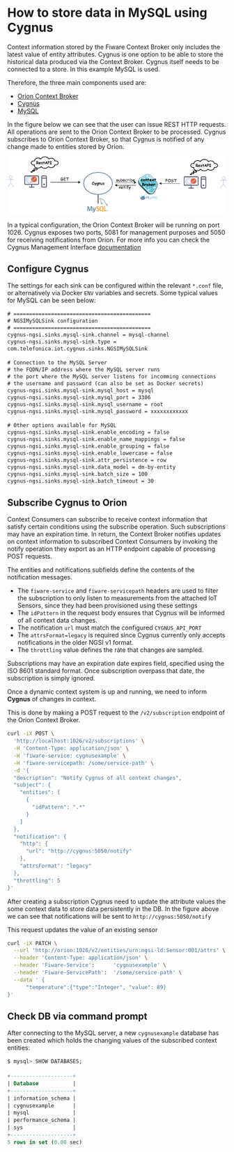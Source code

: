 # How to store data in MySQL using Cygnus

Context information stored by the Fiware Context Broker only includes the latest
value of entity attributes. Cygnus is one option to be able to store the
historical data produced via the Context Broker. Cygnus itself needs to be
connected to a store. In this example MySQL is used.

Therefore, the three main components used are:

-   [Orion Context Broker](https://fiware-orion.readthedocs.io/en/master/)
-   [Cygnus](http://fiware-cygnus.readthedocs.io/en/1.7.1/index.html)
-   [MySQL](https://www.mysql.com/)

In the figure below we can see that the user can issue REST HTTP requests. All
operations are sent to the Orion Context Broker to be processed. Cygnus
subscribes to Orion Context Broker, so that Cygnus is notified of any change
made to entities stored by Orion.

![Architecture](Images/Architecture.png "cygnus-mysql-orion architecture")

In a typical configuration, the Orion Context Broker will be running on
port 1026. Cygnus exposes two ports, 5081 for management purposes and 5050 for
receiving notifications from Orion. For more info you can check the Cygnus
Management Interface
[documentation](https://fiware-cygnus.readthedocs.io/en/latest/cygnus-common/installation_and_administration_guide/management_interface_v1/)

## Configure Cygnus

The settings for each sink can be configured within the relevant `*.conf` file,
or alternatively via Docker `ENV` variables and secrets. Some typical values for
MySQL can be seen below:

```apacheconf
# ============================================
# NGSIMySQLSink configuration
# ============================================
cygnus-ngsi.sinks.mysql-sink.channel = mysql-channel
cygnus-ngsi.sinks.mysql-sink.type = com.telefonica.iot.cygnus.sinks.NGSIMySQLSink

# Connection to the MySQL Server
# the FQDN/IP address where the MySQL server runs
# the port where the MySQL server listens for incomming connections
# the username and password (can also be set as Docker secrets)
cygnus-ngsi.sinks.mysql-sink.mysql_host = mysql
cygnus-ngsi.sinks.mysql-sink.mysql_port = 3306
cygnus-ngsi.sinks.mysql-sink.mysql_username = root
cygnus-ngsi.sinks.mysql-sink.mysql_password = xxxxxxxxxxxx

# Other options available for MySQL
cygnus-ngsi.sinks.mysql-sink.enable_encoding = false
cygnus-ngsi.sinks.mysql-sink.enable_name_mappings = false
cygnus-ngsi.sinks.mysql-sink.enable_grouping = false
cygnus-ngsi.sinks.mysql-sink.enable_lowercase = false
cygnus-ngsi.sinks.mysql-sink.attr_persistence = row
cygnus-ngsi.sinks.mysql-sink.data_model = dm-by-entity
cygnus-ngsi.sinks.mysql-sink.batch_size = 100
cygnus-ngsi.sinks.mysql-sink.batch_timeout = 30
```

## Subscribe Cygnus to Orion

Context Consumers can subscribe to receive context information that satisfy
certain conditions using the subscribe operation. Such subscriptions may have an
expiration time. In return, the Context Broker notifies updates on context
information to subscribed Context Consumers by invoking the notify operation
they export as an HTTP endpoint capable of processing POST requests.

The entities and notifications subfields define the contents of the notification
messages.

-   The `fiware-service` and `fiware-servicepath` headers are used to filter the
    subscription to only listen to measurements from the attached IoT Sensors,
    since they had been provisioned using these settings
-   The `idPattern` in the request body ensures that Cygnus will be informed of
    all context data changes.
-   The notification `url` must match the configured `CYGNUS_API_PORT`
-   The `attrsFormat=legacy` is required since Cygnus currently only accepts
    notifications in the older NGSI v1 format.
-   The `throttling` value defines the rate that changes are sampled.

Subscriptions may have an expiration date expires field, specified using the ISO
8601 standard format. Once subscription overpass that date, the subscription is
simply ignored.

Once a dynamic context system is up and running, we need to inform **Cygnus** of
changes in context.

This is done by making a POST request to the `/v2/subscription` endpoint of the
Orion Context Broker.

```bash
curl -iX POST \
  'http://localhost:1026/v2/subscriptions' \
  -H 'Content-Type: application/json' \
  -H 'fiware-service: cygnusexample' \
  -H 'fiware-servicepath: /some/service-path' \
  -d '{
  "description": "Notify Cygnus of all context changes",
  "subject": {
    "entities": [
      {
        "idPattern": ".*"
      }
    ]
  },
  "notification": {
    "http": {
      "url": "http://cygnus:5050/notify"
    },
    "attrsFormat": "legacy"
  },
  "throttling": 5
}'
```

After creating a subscription Cygnus need to update the attribute values the
some context data to store data persistently in the DB. In the figure above we
can see that notifications will be sent to `http://cygnus:5050/notify`

This request updates the value of an existing sensor

```bash
curl -iX PATCH \
  --url 'http://orion:1026/v2/entities/urn:ngsi-ld:Sensor:001/attrs' \
  --header 'Content-Type: application/json' \
  --header 'Fiware-Service':      'cygnusexample' \
  --header 'Fiware-ServicePath':  '/some/service-path' \
  --data ' {
      "temperature":{"type":"Integer", "value": 89}
}'
```

## Check DB via command prompt

After connecting to the MySQL server, a new `cygnusexample` database has been
created which holds the changing values of the subscribed context entities:

```sql
$ mysql> SHOW DATABASES;

+--------------------+
| Database           |
+--------------------+
| information_schema |
| cygnusexample      |
| mysql              |
| performance_schema |
| sys                |
+--------------------+
5 rows in set (0.00 sec)
```
